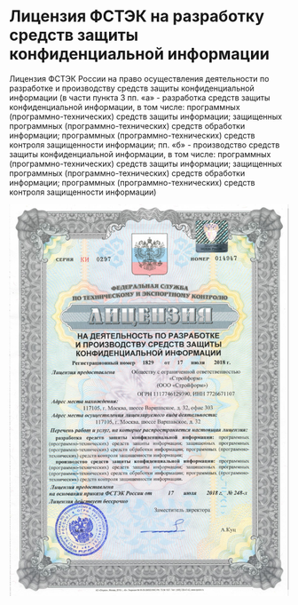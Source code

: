# Лицензия ФСТЭК на разработку средств защиты конфиденциальной информации

Лицензия ФСТЭК России на право осуществления деятельности по разработке и производству средств защиты конфиденциальной информации (в части пункта 3 пп. «а» - разработка средств защиты конфиденциальной информации, в том числе: программных (программно-технических) средств защиты информации; защищенных программных (программно-технических) средств обработки информации; программных (программно-технических) средств контроля защищенности информации; пп. «б» - производство средств защиты конфиденциальной информации, в том числе: программных (программно-технических) средств защиты информации; защищенных программных (программно-технических) средств обработки информации; программных (программно-технических) средств контроля защищенности информации)

![ФСТЭК СЗКИ](images/fstec_skzi.jpg)